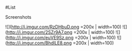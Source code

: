 #List

Screenshots

![](http://i.imgur.com/RzDHbuD.png =200x | width=100)
![](http://i.imgur.com/2SZr9A7.png =200x | width=100)
![](http://i.imgur.com/euVE9Sz.png =200x | width=100)
![](http://i.imgur.com/BhdlLE8.png =200x | width=100)